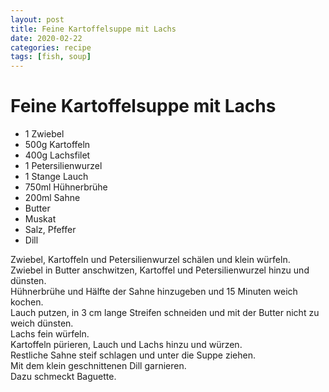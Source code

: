 ```yaml
---
layout: post
title: Feine Kartoffelsuppe mit Lachs
date: 2020-02-22
categories: recipe
tags: [fish, soup]
---
```

# Feine Kartoffelsuppe mit Lachs

- 1 Zwiebel
- 500g Kartoffeln
- 400g Lachsfilet
- 1 Petersilienwurzel
- 1 Stange Lauch
- 750ml Hühnerbrühe
- 200ml Sahne
- Butter
- Muskat
- Salz, Pfeffer
- Dill

Zwiebel, Kartoffeln und Petersilienwurzel schälen und klein würfeln.  
Zwiebel in Butter anschwitzen, Kartoffel und Petersilienwurzel hinzu und dünsten.  
Hühnerbrühe und Hälfte der Sahne hinzugeben und 15 Minuten weich kochen.  
Lauch putzen, in 3 cm lange Streifen schneiden und mit der Butter nicht zu weich dünsten.  
Lachs fein würfeln.  
Kartoffeln pürieren, Lauch und Lachs hinzu und würzen.  
Restliche Sahne steif schlagen und unter die Suppe ziehen.  
Mit dem klein geschnittenen Dill garnieren.  
Dazu schmeckt Baguette.  
